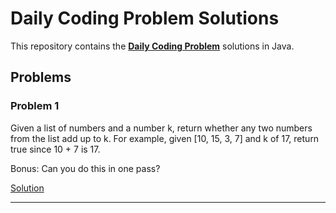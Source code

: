 # Daily Coding Problem Solutions

This repository contains the **[Daily Coding Problem](https://www.dailycodingproblem.com)** solutions in Java.

## Problems

### Problem 1

Given a list of numbers and a number k, return whether any two numbers from the list add up to k.
For example, given [10, 15, 3, 7] and k of 17, return true since 10 + 7 is 17.

Bonus: Can you do this in one pass?

[Solution](Solutions/P1.java)

--- 
